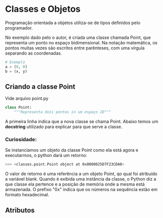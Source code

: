# Classes e Objetos

Programação orientada a objetos utiliza-se de tipos definidos pelo programador.

No exemplo dado pelo o autor, é criada uma classe chamada Point, que representa um ponto no espaço bidimensional. Na notação matemática, os pontos muitas vezes são escritos entre parênteses, com uma vírgula  separando as coordenadas.

```python
# Exemplo
a = (0, 0)
b = (x, y)
```
## Criando a classe Point
Vide arquivo point.py
```python
class Point:
    """Representa dois pontos in um espaço 2D"""
```
A primeira linha indica que a nova classe se chama Point. Abaixo temos um **docstring** utilizado para explicar para que serve a classe.

### Curiosidade:
Se instanciamos um objeto da classe Point como ela está agora e executarmos, o python dará um retorno:
```bash
>>> <classes.point.Point object at 0x0000025D7F23CDA0>
```

O valor de retorno é uma referência a um objeto Point, qo qual foi atribuído a variável blank. Quando é exibida uma instância da classe, o Python diz a que classe ela pertence e a posição de memória onde a mesma está armazenada. O prefixo "0x" indica que os números na sequência estão em formato hexadecimal.

## Atributos


